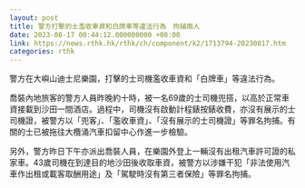 ```yaml
---
layout: post
title: 警方打擊的士濫收車資和白牌車等違法行為　拘捕兩人
date: 2023-08-17 00:44:12.000000000 +08:00
link: https://news.rthk.hk/rthk/ch/component/k2/1713794-20230817.htm
categories: rthk
---
```


警方在大嶼山迪士尼樂園，打擊的士司機濫收車資和「白牌車」等違法行為。

喬裝內地旅客的警方人員昨晚約十時，被一名69歲的士司機兜搭，以高於正常車資接載到沙田一間酒店。過程中，司機沒有啟動計程錶按錶收費，亦沒有展示的士司機證，被警方以「兜客」、「濫收車資」、「沒有展示的士司機證」等罪名拘捕。有關的士已被拖往大欖涌汽車扣留中心作進一步檢驗。

另外，警方昨日下午亦派出喬裝人員，在樂園外登上一輛沒有出租汽車許可證的私家車。43歲司機在到達目的地沙田後收取車資，被警方以涉嫌干犯「非法使用汽車作出租或載客取酬用途」及「駕駛時沒有第三者保險」等罪名拘捕。
